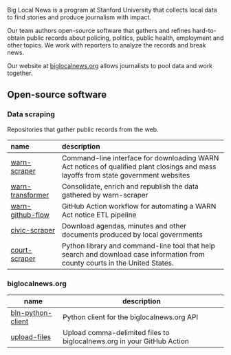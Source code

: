 Big Local News is a program at Stanford University that collects local data to find stories and produce journalism with impact.

Our team authors open-source software that gathers and refines hard-to-obtain public records about policing, politics, public health, employment and other topics. We work with reporters to analyze the records and break news.

Our website at [biglocalnews.org](https://biglocalnews.org/) allows journalists to pool data and work together.

## Open-source software

### Data scraping

Repositories that gather public records from the web.

| name             | description                                                                                                                         |
|:-----------------|:------------------------------------------------------------------------------------------------------------------------------------|
| [warn-scraper](https://github.com/biglocalnews/warn-scraper)     | Command-line interface for downloading WARN Act notices of qualified plant closings and mass layoffs from state government websites |
| [warn-transformer](https://github.com/biglocalnews/warn-transformer) | Consolidate, enrich and republish the data gathered by warn-scraper                                                                 |
| [warn-github-flow](https://github.com/biglocalnews/warn-github-flow) | GitHub Action workflow for automating a WARN Act notice ETL pipeline                                                                |
| [civic-scraper](https://github.com/biglocalnews/civic-scraper)    | Download agendas, minutes and other documents produced by local governments                                                         |
| [court-scraper](https://github.com/biglocalnews/court-scraper)    | Python library and command-line tool that help search and download case information from county courts in the United States.        |

### biglocalnews.org

| name                                                                   | description                                                            |
|------------------------------------------------------------------------|------------------------------------------------------------------------|
| [bln-python-client](https://github.com/biglocalnews/bln-python-client) | Python client for the biglocalnews.org API                             |
| [upload-files](https://github.com/biglocalnews/upload-files)           | Upload comma-delimited files to biglocalnews.org in your GitHub Action |
